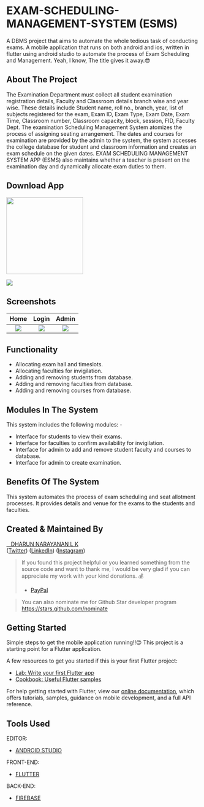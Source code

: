 # EXAM-SCHEDULING-MANAGEMENT-SYSTEM (ESMS)

A DBMS project that aims to automate the whole tedious task of conducting exams.
A mobile application that runs on both android and ios, written in flutter using android studio to automate the process of Exam Scheduling and Management. Yeah, I know, The title gives it away.😎

## About The Project

The Examination Department must collect all student examination registration details, Faculty and Classroom details branch wise and year wise. These details include Student name, roll no., branch, year, list of subjects registered for the exam, Exam ID, Exam Type, Exam Date, Exam Time, Classroom number, Classroom capacity, block, session, FID, Faculty Dept. The examination Scheduling Management System atomizes the process of assigning seating arrangement. The dates and courses for examination are provided by the admin to the system, the system accesses the college database for student and classroom information and creates an exam schedule on the given dates. EXAM SCHEDULING MANAGEMENT SYSTEM APP (ESMS) also maintains whether a teacher is present on the examination day and dynamically allocate exam duties to them.

## Download App 
<a href="https://github.com/dharun276/Exam-Scheduling-Management-System/releases/download/v1.0.7/base.apk"><img src="https://playerzon.com/asset/download.png" width="200"></a>



<img src="https://github.com/dharun276/Exam-Scheduling-Management-System/blob/master/Screenshots/img.png"  /> 



## Screenshots

Home                |   Login   |  Admin
:-------------------------:|:-------------------------:|:-------------------------:
![](https://github.com/dharun276/Exam-Scheduling-Management-System/blob/master/Screenshots/IMG_20201129_130616.png?raw=true)|![](https://github.com/dharun276/Exam-Scheduling-Management-System/blob/master/Screenshots/IMG_20201129_130628.png?raw=true)|![](https://github.com/dharun276/Exam-Scheduling-Management-System/blob/master/Screenshots/IMG_20201129_130640.png?raw=true) 

## Functionality 
 
- Allocating exam hall and timeslots. 
- Allocating faculties for invigilation. 
- Adding and removing students from database.
- Adding and removing faculties from database.
- Adding and removing courses from database.

## Modules In The System

This system includes the following modules: -
 - Interface for students to view their exams.
 - Interface for faculties to confirm availability for invigilation.
 - Interface for admin to add and remove student faculty and courses to database.
 - Interface for admin to create examination.

## Benefits Of The System

This system automates the process of exam scheduling and seat allotment processes. It provides details and venue for the exams to the students and faculties.

## Created & Maintained By
 [&nbsp;&nbsp;&nbsp;DHARUN NARAYANAN L K](https://lkdharun.github.io/me/) <br/>
([Twitter](https://twitter.com/dharun_official)) ([LinkedIn](https://www.linkedin.com/in/dharun-narayanan-l-k-407459197/))
([Instagram](https://www.instagram.com/_dharun_26/?hl=en))

> If you found this project helpful or you learned something from the source code and want to thank me, I would be very glad if you can appreciate my work with your kind donations. :moneybag:
>
> * [PayPal](https://www.paypal.me/DHARUNNARAYANAN/)


> You can also nominate me for Github Star developer program https://stars.github.com/nominate

## Getting Started

Simple steps to get the mobile application running!!😍
This project is a starting point for a Flutter application.

A few resources to get you started if this is your first Flutter project:

- [Lab: Write your first Flutter app](https://flutter.dev/docs/get-started/codelab)
- [Cookbook: Useful Flutter samples](https://flutter.dev/docs/cookbook)

For help getting started with Flutter, view our
[online documentation](https://flutter.dev/docs), which offers tutorials,
samples, guidance on mobile development, and a full API reference.

## Tools Used

EDITOR:
 - [ANDROID STUDIO](https://developer.android.com/studio)
 
FRONT-END:
 - [FLUTTER](https://flutter.dev/)
 
BACK-END:
 - [FIREBASE](https://firebase.google.com/?&gclid=CjwKCAiArbv_BRA8EiwAYGs23JxCKu7t4KyqmglHNQUp6m87LkhrzqsO_erg-sV8l3Kpo2Ywbw957xoCt50QAvD_BwE)
 


